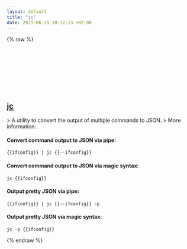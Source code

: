 ```yaml
---
layout: default
title: "jc"
date: 2021-06-25 18:12:13 +02:00
---
```

{% raw %}
<h2 id="jc">
  <a href="/en/common/jc.html">jc</a> <a href="#jc"><svg class="icon">
    <use href="/assets/images/unicode_sprite.svg#link" />
  </svg></a>
</h2>
> A utility to convert the output of multiple commands to JSON.
> More information: <https://github.com/kellyjonbrazil/jc>.

#### Convert command output to JSON via pipe:
```shell
{{ifconfig}} | jc {{--ifconfig}}
```
#### Convert command output to JSON via magic syntax:
```shell
jc {{ifconfig}}
```
#### Output pretty JSON via pipe:
```shell
{{ifconfig}} | jc {{--ifconfig}} -p
```
#### Output pretty JSON via magic syntax:
```shell
jc -p {{ifconfig}}
```
{% endraw %}